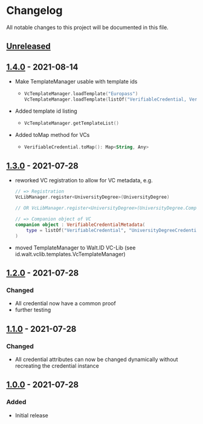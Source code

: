 # Changelog

All notable changes to this project will be documented in this file.

## [Unreleased]

## [1.4.0] - 2021-08-14

-   Make TemplateManager usable with template ids
    -   ```kotlin
        VcTemplateManager.loadTemplate("Europass")
        VcTemplateManager.loadTemplate(listOf("VerifiableCredential, VerifiableAttestation, Europass"))
        ```
-   Added template id listing
    -   ```kotlin
        VcTemplateManager.getTemplateList()
        ```
-   Added toMap method for VCs
    -   ```kotlin
        VerifiableCredential.toMap(): Map<String, Any>
        ```

## [1.3.0] - 2021-07-28

-   reworked VC registration to allow for VC metadata, e.g.

    ```kotlin
    // => Registration
    VcLibManager.register<UniversityDegree>(UniversityDegree)

    // OR VcLibManager.register<UniversityDegree>(UniversityDegree.Companion)

    // => Companion object of VC
    companion object : VerifiableCredentialMetadata(
        type = listOf("VerifiableCredential", "UniversityDegreeCredential"),
    )
    ```
-   moved TemplateManager to Walt.ID VC-Lib (see id.walt.vclib.templates.VcTemplateManager)

## [1.2.0] - 2021-07-28

### Changed

-   All credential now have a common proof
-   further testing

## [1.1.0] - 2021-07-28

### Changed

-   All credential attributes can now be changed dynamically without recreating the credential instance

## [1.0.0] - 2021-07-28

### Added

-   Initial release

[Unreleased]: https://github.com/walt-id/waltid-ssikit-vclib/compare/1.4.0...HEAD

[1.4.0]: https://github.com/walt-id/waltid-ssikit-vclib/compare/1.3.0...1.4.0

[1.4.2]: https://github.com/walt-id/waltid-ssikit-vclib/compare/1.3.0...1.4.2

[1.3.0]: https://github.com/letstrustid/waltid-ssikit-vclib/compare/1.2.0...1.3.0

[1.2.0]: https://github.com/letstrustid/waltid-ssikit-vclib/compare/1.1.0...1.2.0

[1.1.0]: https://github.com/letstrustid/waltid-ssikit-vclib/compare/1.0.0...1.1.0

[1.0.0]: https://github.com/letstrustid/waltid-ssikit-vclib/compare/1.0.0...1.0.0
